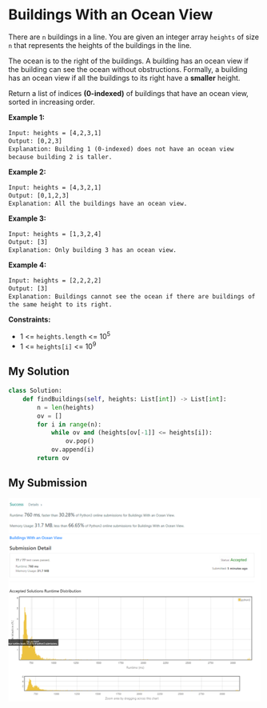 # Buildings With an Ocean View

There are `n` buildings in a line. You are given an integer array `heights` of size `n` that represents the heights of the buildings in the line.

The ocean is to the right of the buildings. A building has an ocean view if the building can see the ocean without obstructions. Formally, a building has an ocean view if all the buildings to its right have a **smaller** height.

Return a list of indices **(0-indexed)** of buildings that have an ocean view, sorted in increasing order.

 

**Example 1:**
```
Input: heights = [4,2,3,1]
Output: [0,2,3]
Explanation: Building 1 (0-indexed) does not have an ocean view because building 2 is taller.
```

**Example 2:**
```
Input: heights = [4,3,2,1]
Output: [0,1,2,3]
Explanation: All the buildings have an ocean view.
```

**Example 3:**
```
Input: heights = [1,3,2,4]
Output: [3]
Explanation: Only building 3 has an ocean view.
```

**Example 4:**
```
Input: heights = [2,2,2,2]
Output: [3]
Explanation: Buildings cannot see the ocean if there are buildings of the same height to its right.
``` 

**Constraints:**

* 1 <= `heights.length` <= 10<sup>5</sup>
* 1 <= `heights[i]` <= 10<sup>9</sup>

## My Solution
```python
class Solution:
    def findBuildings(self, heights: List[int]) -> List[int]:
        n = len(heights)
        ov = []
        for i in range(n): 
            while ov and (heights[ov[-1]] <= heights[i]): 
                ov.pop()
            ov.append(i)
        return ov
```
## My Submission 
![mysub1](mysub1.png)
![mysub2](mysub2.png)